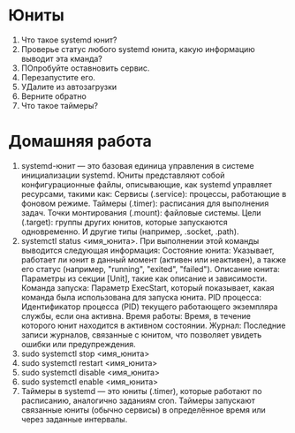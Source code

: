 # Юниты

1. Что такое systemd юнит?
2. Проверье статус любого systemd юнита, какую информацию выводит эта кманда?
3. ПОпробуйте оставновить сервис.
4. Перезапустите его.
5. УДалите из автозагрузки
6. Верните обратно
7. Что такое таймеры?

# Домашняя работа
1) systemd-юнит — это базовая единица управления в системе инициализации systemd. Юниты представляют собой конфигурационные файлы, описывающие, как systemd управляет ресурсами, такими как: Сервисы (.service): процессы, работающие в фоновом режиме. Таймеры (.timer): расписания для выполнения задач. Точки монтирования (.mount): файловые системы. Цели (.target): группы других юнитов, которые запускаются одновременно. И другие типы (например, .socket, .path).
2) systemctl status <имя_юнита>. При выполнении этой команды выводится следующая информация: Состояние юнита: Указывает, работает ли юнит в данный момент (активен или неактивен), а также его статус (например, "running", "exited", "failed"). Описание юнита: Параметры из секции [Unit], такие как описание и зависимости. Команда запуска: Параметр ExecStart, который показывает, какая команда была использована для запуска юнита. PID процесса: Идентификатор процесса (PID) текущего работающего экземпляра службы, если она активна. Время работы: Время, в течение которого юнит находится в активном состоянии. Журнал: Последние записи журналов, связанные с юнитом, что позволяет увидеть ошибки или предупреждения.
3) sudo systemctl stop <имя_юнита>
4) sudo systemctl restart <имя_юнита>
5) sudo systemctl disable <имя_юнита>
6) sudo systemctl enable <имя_юнита>
7) Таймеры в systemd — это юниты (.timer), которые работают по расписанию, аналогично заданиям cron. Таймеры запускают связанные юниты (обычно сервисы) в определённое время или через заданные интервалы.






